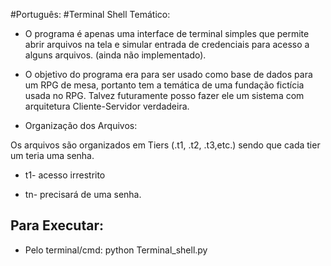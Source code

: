 #Português:
#Terminal Shell Temático:

- O programa é apenas uma interface de terminal simples que permite abrir arquivos na tela e simular entrada de credenciais para acesso a alguns arquivos. (ainda não implementado).
- O objetivo do programa era para ser usado como base de dados para um RPG de mesa, portanto tem a temática de uma fundação fictícia usada no RPG. Talvez futuramente posso fazer ele um sistema com arquitetura Cliente-Servidor verdadeira.

- Organização dos Arquivos:

Os arquivos são organizados em Tiers (.t1, .t2, .t3,etc.) sendo que cada tier um teria uma senha.

- t1- acesso irrestrito

- tn- precisará de uma senha.


## Para Executar:
- Pelo terminal/cmd:
python Terminal_shell.py
